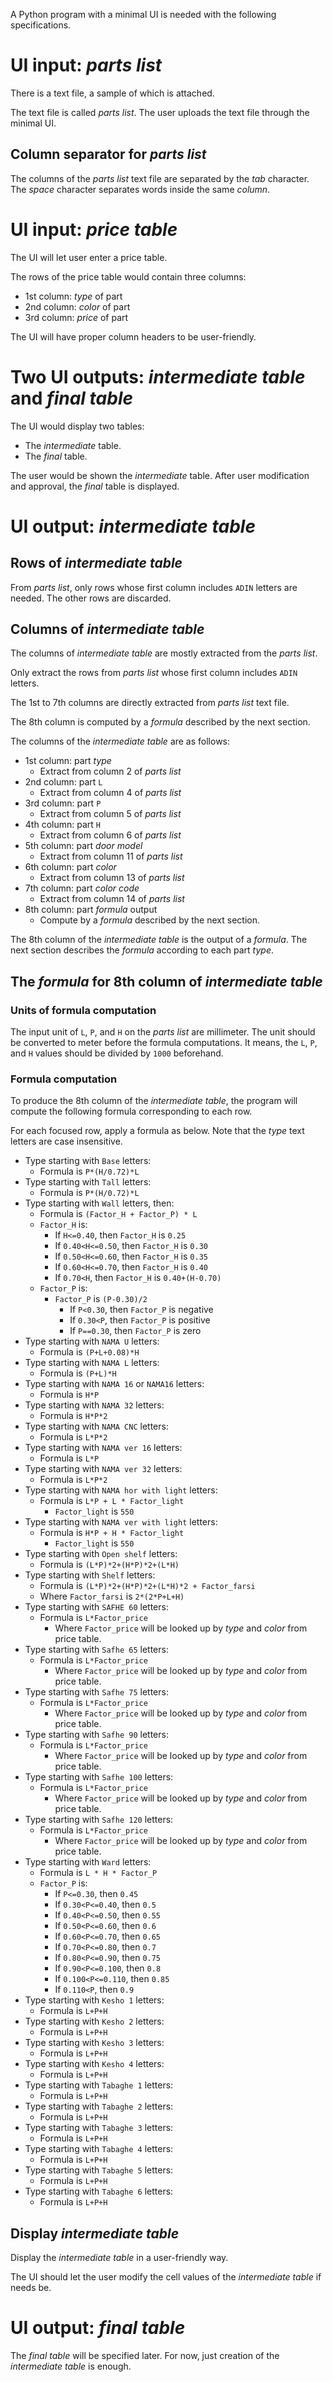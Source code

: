 A Python program with a minimal UI is needed with the following specifications.

# UI input: _parts list_

There is a text file, a sample of which is attached.

The text file is called _parts list_. The user uploads the text file through the minimal UI.

## Column separator for _parts list_

The columns of the _parts list_ text file are separated by the _tab_ character. The _space_ character separates words inside the same _column_.

# UI input: _price table_

The UI will let user enter a price table.

The rows of the price table would contain three columns:

* 1st column: _type_ of part
* 2nd column: _color_ of part
* 3rd column: _price_ of part

The UI will have proper column headers to be user-friendly.

# Two UI outputs: _intermediate table_ and _final table_

The UI would display two tables:

* The _intermediate_ table.
* The _final_ table.

The user would be shown the _intermediate_ table. After user modification and approval, the _final_ table is displayed.

# UI output: _intermediate table_

## Rows of _intermediate table_

From _parts list_, only rows whose first column includes `ADIN` letters are needed. The other rows are discarded.

## Columns of _intermediate table_

The columns of _intermediate table_ are mostly extracted from the _parts list_.

Only extract the rows from _parts list_ whose first column includes `ADIN` letters.

The 1st to 7th columns are directly extracted from _parts list_ text file.

The 8th column is computed by a _formula_ described by the next section.

The columns of the _intermediate table_ are as follows:

* 1st column: part _type_
   * Extract from column 2 of _parts list_
* 2nd column: part `L`
   * Extract from column 4 of _parts list_
* 3rd column: part `P`
   * Extract from column 5 of _parts list_
* 4th column: part `H`
   * Extract from column 6 of _parts list_
* 5th column: part _door model_
   * Extract from column 11 of _parts list_
* 6th column: part _color_
   * Extract from column 13 of _parts list_
* 7th column: part _color code_
   * Extract from column 14 of _parts list_
* 8th column: part _formula_ output
   * Compute by a _formula_ described by the next section.

The 8th column of the _intermediate table_ is the output of a _formula_. The next section describes the _formula_ according to each part _type_.

## The _formula_ for 8th column of _intermediate table_

### Units of formula computation

The input unit of `L`, `P`, and `H` on the _parts list_ are millimeter. The unit should be converted to meter before the formula computations. It means, the `L`, `P`, and `H` values should be divided by `1000` beforehand.

### Formula computation

To produce the 8th column of the _intermediate table_, the program will compute the following formula corresponding to each row.

For each focused row, apply a formula as below. Note that the _type_ text letters are case insensitive.

* Type starting with `Base` letters:
   * Formula is `P*(H/0.72)*L`
* Type starting with `Tall` letters:
   * Formula is `P*(H/0.72)*L`
* Type starting with `Wall` letters, then:
   * Formula is `(Factor_H + Factor_P) * L`
   * `Factor_H` is:
       * If `H<=0.40`, then `Factor_H` is `0.25`
       * If `0.40<H<=0.50`, then `Factor_H` is `0.30`
       * If `0.50<H<=0.60`, then `Factor_H` is `0.35`
       * If `0.60<H<=0.70`, then `Factor_H` is `0.40`
       * If `0.70<H`, then `Factor_H` is `0.40+(H-0.70)`
   * `Factor_P` is:
       * `Factor_P` is `(P-0.30)/2`
           * If `P<0.30`, then `Factor_P` is negative
           * If `0.30<P`, then `Factor_P` is positive
           * If `P==0.30`, then `Factor_P` is zero
* Type starting with `NAMA U` letters:
   * Formula is `(P+L+0.08)*H`
* Type starting with `NAMA L` letters:
   * Formula is `(P+L)*H`
* Type starting with `NAMA 16` or `NAMA16` letters:
   * Formula is `H*P`
* Type starting with `NAMA 32` letters:
   * Formula is `H*P*2`
* Type starting with `NAMA CNC` letters:
   * Formula is `L*P*2`
* Type starting with `NAMA ver 16` letters:
   * Formula is `L*P`
* Type starting with `NAMA ver 32` letters:
   * Formula is `L*P*2`
* Type starting with `NAMA hor with light` letters:
   * Formula is `L*P + L * Factor_light`
       * `Factor_light` is `550`
* Type starting with `NAMA ver with light` letters:
   * Formula is `H*P + H * Factor_light`
       * `Factor_light` is `550`
* Type starting with `Open shelf` letters:
   * Formula is `(L*P)*2+(H*P)*2+(L*H)`
* Type starting with `Shelf` letters:
   * Formula is `(L*P)*2+(H*P)*2+(L*H)*2 + Factor_farsi`
   * Where `Factor_farsi` is `2*(2*P+L+H)`
* Type starting with `SAFHE 60` letters:
   * Formula is `L*Factor_price`
       * Where `Factor_price` will be looked up by _type_ and _color_ from price table.
* Type starting with `Safhe 65` letters:
   * Formula is `L*Factor_price`
       * Where `Factor_price` will be looked up by _type_ and _color_ from price table.
* Type starting with `Safhe 75` letters:
   * Formula is `L*Factor_price`
       * Where `Factor_price` will be looked up by _type_ and _color_ from price table.
* Type starting with `Safhe 90` letters:
   * Formula is `L*Factor_price`
       * Where `Factor_price` will be looked up by _type_ and _color_ from price table.
* Type starting with `Safhe 100` letters:
   * Formula is `L*Factor_price`
       * Where `Factor_price` will be looked up by _type_ and _color_ from price table.
* Type starting with `Safhe 120` letters:
   * Formula is `L*Factor_price`
       * Where `Factor_price` will be looked up by _type_ and _color_ from price table.
* Type starting with `Ward` letters:
   * Formula is `L * H * Factor_P`
   * `Factor_P` is:
      * If `P<=0.30`, then `0.45`
      * If `0.30<P<=0.40`, then `0.5`
      * If `0.40<P<=0.50`, then `0.55`
      * If `0.50<P<=0.60`, then `0.6`
      * If `0.60<P<=0.70`, then `0.65`
      * If `0.70<P<=0.80`, then `0.7`
      * If `0.80<P<=0.90`, then `0.75`
      * If `0.90<P<=0.100`, then `0.8`
      * If `0.100<P<=0.110`, then `0.85`
      * If `0.110<P`, then `0.9`
* Type starting with `Kesho 1` letters:
   * Formula is `L+P+H`
* Type starting with `Kesho 2` letters:
   * Formula is `L+P+H`
* Type starting with `Kesho 3` letters:
   * Formula is `L+P+H`
* Type starting with `Kesho 4` letters:
   * Formula is `L+P+H`
* Type starting with `Tabaghe 1` letters:
   * Formula is `L+P+H`
* Type starting with `Tabaghe 2` letters:
   * Formula is `L+P+H`
* Type starting with `Tabaghe 3` letters:
   * Formula is `L+P+H`
* Type starting with `Tabaghe 4` letters:
   * Formula is `L+P+H`
* Type starting with `Tabaghe 5` letters:
   * Formula is `L+P+H`
* Type starting with `Tabaghe 6` letters:
   * Formula is `L+P+H`

## Display _intermediate table_

Display the _intermediate table_ in a user-friendly way.

The UI should let the user modify the cell values of the  _intermediate table_ if needs be.

# UI output: _final table_

The _final table_ will be specified later. For now, just creation of the _intermediate table_ is enough.
